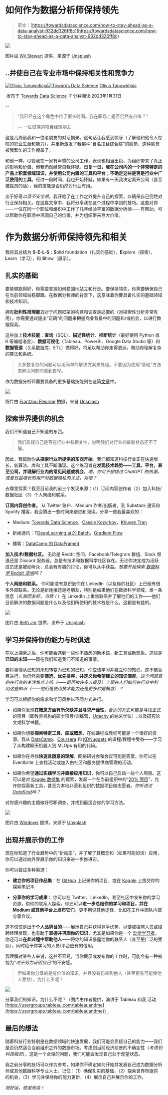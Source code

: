 # 如何作为数据分析师保持领先

> 原文：[https://towardsdatascience.com/how-to-stay-ahead-as-a-data-analyst-932dd326ff8c](https://towardsdatascience.com/how-to-stay-ahead-as-a-data-analyst-932dd326ff8c)

![](../Images/d16de520c438346c0e18fb4de622af27.png)

图片由 [Wil Stewart](https://unsplash.com/@wilstewart3?utm_source=medium&utm_medium=referral) 提供，来源于 [Unsplash](https://unsplash.com/?utm_source=medium&utm_medium=referral)

## ..并使自己在专业市场中保持相关性和竞争力

[](https://tanuwidjajaolivia.medium.com/?source=post_page-----932dd326ff8c--------------------------------)[![Olivia Tanuwidjaja](../Images/52a56de28da9b782b57f1c3928655cfb.png)](https://tanuwidjajaolivia.medium.com/?source=post_page-----932dd326ff8c--------------------------------)[](https://towardsdatascience.com/?source=post_page-----932dd326ff8c--------------------------------)[![Towards Data Science](../Images/a6ff2676ffcc0c7aad8aaf1d79379785.png)](https://towardsdatascience.com/?source=post_page-----932dd326ff8c--------------------------------) [Olivia Tanuwidjaja](https://tanuwidjajaolivia.medium.com/?source=post_page-----932dd326ff8c--------------------------------)

·发布于 [Towards Data Science](https://towardsdatascience.com/?source=post_page-----932dd326ff8c--------------------------------) ·7 分钟阅读·2023年1月31日

--

> “我已经在这个角色中待了很长时间。我在职场上是否仍然有价值？”
> 
> — 一位资深的项目经理朋友

这是几周前我和一位老朋友的对话摘录。这句话让我感到惊讶（了解他和他令人惊叹的职业生涯和能力），并重新激发了我那种“冒名顶替综合症”的感觉，这种感觉被我繁忙的工作掩盖了。

和他一样，尽管我在一家有声望的公司工作，表现也相当出色，为组织带来了真正的影响和价值，但我仍然经常自我怀疑。**日复一日，我在公司内的一个非常特定的产品上积累领域知识，并使用公司内置的工具和平台；不确定这些是否是行业中广泛使用的工具**。经过一段时间，我也开始怀疑，如果有一天我决定离开公司（甚至被裁员的话），我的技能是否仍然对行业有用。

出于好奇*以及不安全感*，我开始了在工作之外提升自己的探索，以确保自己仍然对行业保持相关。在这篇文章中，我将分享我在这个过程中学到的技巧。这些对你——一位在同一个职位和组织中工作了几年经验丰富的数据分析师——有帮助，可以帮助你在职场中巩固自己的位置，并为组织带来巨大价值。

# 作为数据分析师保持领先和相关

我将其总结为 **S-E-L-S**：**S**olid foundation（扎实的基础），**E**xplore（探索），**L**earn（学习），和 **S**how（展示）。

## 扎实的基础

要能够跑得好，你需要掌握如何稳固地站立和行走。要保持领先，你需要确保自己在当前领域站稳脚跟。在数据分析师的背景下，这意味着你要具备扎实的基础领域和技术知识。

拥有**批判性推理能力**对于问题框架的构建和调查是必要的（对探索性分析非常有用）。你需要通过提出“正确”的问题来把握商业背景中的问题和/或机会，以进行数据探索。

这些加上**技术技能**：**查询**（SQL）、**描述性统计**、**推断统计**（最好使用 Python 或 R 等编程语言）、**数据可视化**（Tableau、PowerBI、Google Data Studio 等）和**数据管道**（关系数据库、ETL）做得好，将足以帮助你走得更远，帮助你理解复杂的算法和系统。

> 大多数复杂的问题可以用简单的解决方案来处理。不要因为使用“基础”方法来解决问题而感到自卑。

作为数据分析师需要具备的更多基础技能列在这篇[文章](https://medium.com/towards-data-science/how-does-a-remarkable-data-analyst-look-like-dd0e4326c670)中。

![](../Images/590d910326599b92f74b4686b7fd6c2b.png)

照片由 [Frantzou Fleurine](https://unsplash.com/@frantzou?utm_source=medium&utm_medium=referral) 拍摄，来自 [Unsplash](https://unsplash.com/?utm_source=medium&utm_medium=referral)

## 探索世界提供的机会

我们不知道自己不知道的东西。

> 我们质疑自己是否在行业中有相关性，说明我们对行业的最新状态还不了解。

因此，我鼓励你**从探索行业所提供的东西开始**。我们都知道科技行业正在快速增长，新算法、库和工具不断涌现。这个练习旨在**发现技术趋势——工具、平台，甚至公司，并理解行业内的常见问题或机会**。*嗯，你可不想错过 ChatGPT 的热潮，或者日益增长的用户对数据隐私的关注，对吧？*

去哪里探索？截至目前我的前三个发现来源：（1）订阅内容创作者（2）加入科技/数据社区（3）个人网络和联系。

**订阅内容创作者。** 从 Twitter 账户、Medium 作者/出版者，到 Substack 通讯和 Spotify 播客，我会腾出一些时间来跟进和阅读。分享一些我最喜欢的：

+   Medium: [Towards Data Science](https://towardsdatascience.com/)，[Cassie Kozyrkov](https://kozyrkov.medium.com/)，[Khuyen Tran](https://medium.com/@khuyentran1476)

+   新闻通讯：T[DeepLearning.ai 的 Batch](https://www.deeplearning.ai/the-batch/)，[Gradient Flow](https://gradientflow.com/newsletter/)

+   播客：[DataCamp 的 DataFramed](https://www.datacamp.com/podcast)

**加入技术/数据社区。** 无论是 Reddit 空间、Facebook/Telegram 群组、Slack 频道还是 Discord 服务器，总是有技术和数据科学社区存在。无论你决定成为活跃成员还是被动听众，总会有有趣的讨论，你可以从中获益。*想要开始探索* [*数据科学 Reddit 空间*](https://www.reddit.com/r/datascience/)*吗？*

**个人网络和联系。** 你可能没有意识到你在 LinkedIn（以及你的社区）上已经有很多外部联系。无论是新连接还是老朋友，特别是如果他们在数据科学领域，发一条信息（*礼貌而友好，当然！*）在 LinkedIn 上重新联系并了解他们的工作——他们目前解决的数据问题是什么以及他们所使用的技术栈是什么，这都是有益的。

![](../Images/4a2c8a82e62a787b1e37b301f5d3be64.png)

图片由 [Beth Jnr](https://unsplash.com/@bthjnr?utm_source=medium&utm_medium=referral) 提供，发布于 [Unsplash](https://unsplash.com/?utm_source=medium&utm_medium=referral)

## 学习并保持你的能力与时俱进

在以上探索之后，你可能会遇到一些你不熟悉的新术语、新工具或新现象。这些是**已知的未知**——现在我们知道我们不知道的事情。

要将事情从已知的未知转变为已知的已知，你应该学习并建立你的知识。这不能盲目进行，你仍然需要**筛选、优先排序，并定义你希望建立的知识深度**。*这个问题真的在行业的关注焦点上吗（——是否被许多人提及）？现在人们如何在行业中利用这些知识（——他们是使用技术能力还是更多的是概念）？*

学习可以根据你的需求和学习风格以不同方式进行。

+   如果你发现**在概念方面有所欠缺并且寻求严谨性**，合适的方式可能是寻找正式的项目（即教育机构的硕士项目/训练营，[Udacity](https://www.udacity.com/) 的纳米学位）；以及研究论文或科学书籍。

+   如果你想要**探索特定工具、库或概念**，在线课程或教程可能是一个很好的资源。我从 [DataCamp](https://www.datacamp.com/)、[Coursera](https://www.coursera.org/) 和 [KDNuggets](https://www.kdnuggets.com/) 的课程/教程中受益——学习了从构建聊天机器人到 MLOps 有用的代码。

+   如果你在寻找**快速且随意的理解**，网络研讨会和会议可能是答案。你可以在 Eventbrite 上查找活动或加入由社区和服务提供商管理的活动。

+   如果你希望**通过实践学习并直接应用知识**，你可以自己启动一些个人项目。这可以是对 [Kaggle 数据集](https://www.kaggle.com/datasets) 的探索，发起一个在当前组织中的“[20% 项目](https://en.wikipedia.org/wiki/Side_project_time#Google_implementation)”，允许你探索新工具，甚至为本地非营利组织的数据项目做志愿者。*你听说过* [*DataKind*](https://www.datakind.org/)*吗？*

对你感兴趣的主题做好尽职调查，并找到最适合你的学习方法。

![](../Images/6b74fda17f66ca7aa4dfc119aa4022b1.png)

图片由 [Windows](https://unsplash.com/@windows?utm_source=medium&utm_medium=referral) 提供，来源于 [Unsplash](https://unsplash.com/?utm_source=medium&utm_medium=referral)

## 出现并展示你的工作

现在你知道了行业趋势中的“新动态”，并了解了其概念和（如果可能的话）应用，你可以通过向外界展示你的知识来进一步推进它。

你可以尝试多种渠道：

+   **建立你的项目作品集**：在 [GitHub](https://github.com/oliviatan29) 上记录你的项目，或在 [Kaggle](https://www.kaggle.com/datasets) 上提交你的探索笔记本

+   **分享你的学习成果：** 你可以在 Twitter、LinkedIn，甚至社区中发布你的学习资源，供你的联系人探索。你还可以**进一步总结你的学习和项目，并在 Medium 或其他平台上发布它们**。更不用说其他途径，比如在工作中团队内部分享会议。

这不仅仅是出于**个人品牌目的**——展示自己并获得竞争优势，以便被招聘人员或招聘经理发现，也有助于**掌握并巩固你的知识**，尤其是如果你是一个 [动觉学习者](https://en.wikipedia.org/wiki/Kinesthetic_learning)。你还可以**在此过程中帮助他人**——将你的知识暴露给你的联系人（甚至更广泛的受众），同时给予你学习的人员/平台应有的信用。

我理解对某些人来说，这并不容易，当你展示或发布你的工作时，可能会有一种被视为“*过于努力证明自己*”的不安感。

> 但如果你分享的是有价值的知识，并且没有伤害到他人（甚至更有可能使他人受益），为什么不呢？

![](../Images/5772a03ae9fc41ceaffd70c45d64b8c6.png)

分享我们的知识，为什么不呢？（图片由作者提供，演讲于 Tableau 和我 活动 [https://usergroups.tableau.com/tableauandme](https://usergroups.tableau.com/tableauandme)）

## 最后的想法

随着科技行业特别是在数据领域的快速发展，我们可能会质疑自己的能力——我们是否仍然适合当前组织之外的数据市场。考虑到当前经济前景的不确定性（*考虑到科技裁员*），这是一个合理的问题，我们可能会发现自己处于观望状态。

我之前分享的技巧可以作为参考，如果你不确定如何开始并发展自己成为数据分析师或其他数据科学专业人士。记住：（1）确保扎实的基础，（2）探索世界所提供的机会，（3）学习并保持你的能力更新，（4）展示自己并展示你的工作。

*祝好运，感谢阅读！*

